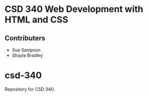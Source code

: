 # CSD 340 Web Development with HTML and CSS

## Contributers
- Sue Sampson
- Shayla Bradley

# csd-340
Repository for CSD 340.

